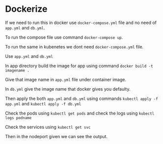 # Dockerize
If we need to run this in docker use `docker-compose.yml` file and no need of `app.yml` and `db.yml`.

To run the compose file use command `docker-compose up`.

To run the same in kubenetes we dont need `docker-compose.yml` file.

Use `app.yml` and `db.yml`

In app directory build the image for app using command `docker build -t imagename .`

Give that image name in `app.yml` file under container image.

In `db.yml` give the image name that docker gives you defaulty.

Then apply the both `app.yml` and `db.yml` using commands `kubectl apply -f app.yml` and `kubectl apply -f db.yml`

Check the pods using `kubectl get pods` and check the logs using `kubectl logs podname`

Check the services using `kubectl get svc`

Then in the nodeport given we can see the output.
